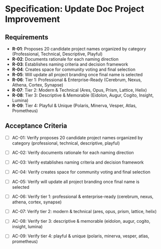# Specification: Update Doc Project Improvement

## Requirements

- **R-01**: Proposes 20 candidate project names organized by category (Professional, Technical, Descriptive, Playful)
- **R-02**: Documents rationale for each naming direction
- **R-03**: Establishes naming criteria and decision framework
- **R-04**: Creates space for community voting and final selection
- **R-05**: Will update all project branding once final name is selected
- **R-06**: Tier 1: Professional & Enterprise-Ready (Cerebrum, Nexus, Athena, Cortex, Synapse)
- **R-07**: Tier 2: Modern & Technical (Ares, Opus, Prism, Lattice, Helix)
- **R-08**: Tier 3: Descriptive & Memorable (Eidolon, Augur, Cogito, Insight, Lumina)
- **R-09**: Tier 4: Playful & Unique (Polaris, Minerva, Vesper, Atlas, Prometheus)

## Acceptance Criteria

- [ ] AC-01: Verify proposes 20 candidate project names organized by category (professional, technical, descriptive, playful)
- [ ] AC-02: Verify documents rationale for each naming direction
- [ ] AC-03: Verify establishes naming criteria and decision framework
- [ ] AC-04: Verify creates space for community voting and final selection
- [ ] AC-05: Verify will update all project branding once final name is selected
- [ ] AC-06: Verify tier 1: professional & enterprise-ready (cerebrum, nexus, athena, cortex, synapse)
- [ ] AC-07: Verify tier 2: modern & technical (ares, opus, prism, lattice, helix)
- [ ] AC-08: Verify tier 3: descriptive & memorable (eidolon, augur, cogito, insight, lumina)
- [ ] AC-09: Verify tier 4: playful & unique (polaris, minerva, vesper, atlas, prometheus)

